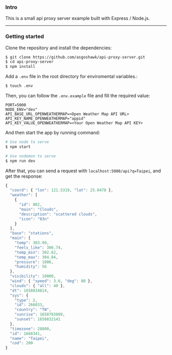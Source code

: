 ### Intro

This is a small api proxy server example built with Express / Node.js.

---

### Getting started

Clone the repository and install the dependencies:

```bash
$ git clone https://github.com/asgoshawk/api-proxy-server.git
$ cd api-proxy-server
$ npm install
```

Add a `.env` file in the root directory for enviromental variables.:

```bash
$ touch .env
```

Then, you can follow the `.env.example` file and fill the required value:

```
PORT=5000
NODE_ENV="dev"
API_BASE_URL_OPENWEATHERMAP=<Open Weather Map API URL>
API_KEY_NAME_OPENWEATHERMAP="appid"
API_KEY_VALUE_OPENWEATHERMAP=<Your Open Weather Map API KEY>

```

And then start the app by running command:

```bash
# Use node to serve
$ npm start

# Use nodemon to serve
$ npm run dev
```

After that, you can send a request with `localhost:5000/api?q=Taipei`, and get the response:

```javascript
{
  "coord": { "lon": 121.5319, "lat": 25.0478 },
  "weather": [
    {
      "id": 802,
      "main": "Clouds",
      "description": "scattered clouds",
      "icon": "03n"
    }
  ],
  "base": "stations",
  "main": {
    "temp": 303.99,
    "feels_like": 306.74,
    "temp_min": 302.62,
    "temp_max": 304.84,
    "pressure": 1006,
    "humidity": 56
  },
  "visibility": 10000,
  "wind": { "speed": 3.6, "deg": 80 },
  "clouds": { "all": 40 },
  "dt": 1658834814,
  "sys": {
    "type": 2,
    "id": 266033,
    "country": "TW",
    "sunrise": 1658783889,
    "sunset": 1658832141
  },
  "timezone": 28800,
  "id": 1668341,
  "name": "Taipei",
  "cod": 200
}
```
